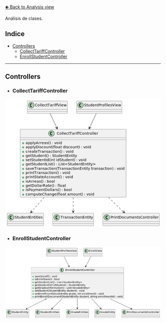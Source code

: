 [🢀 Back to Analysis view](./analysis-view.md)

Análisis de clases.

## Indice

- [Controllers](#control)
    - [CollectTariffController](#control0)
    - [EnrollStudentController](#control1)

---

## Controllers <a id="control"></a>


* ### CollectTariffController <a id="control0"></a>
![](../out/DesignView/AnalysisView/ClassAnalysis/Controllers/1.Iteration-0.png)

* ### EnrollStudentController <a id="control1"></a>
![](../out/DesignView/AnalysisView/ClassAnalysis/Controllers/1.Iteration-1.png)

